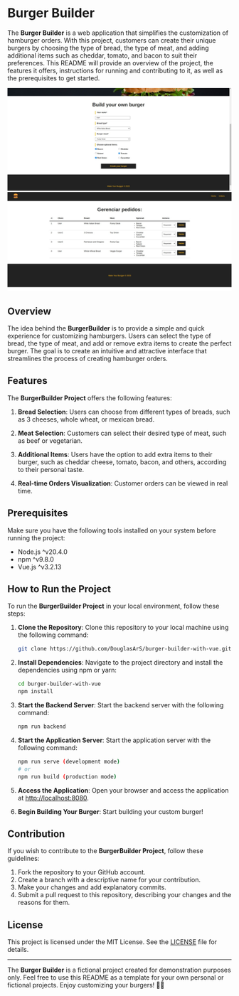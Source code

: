 # Burger Builder

The **Burger Builder** is a web application that simplifies the customization of hamburger orders. With this project, customers can create their unique burgers by choosing the type of bread, the type of meat, and adding additional items such as cheddar, tomato, and bacon to suit their preferences. This README will provide an overview of the project, the features it offers, instructions for running and contributing to it, as well as the prerequisites to get started.

![Home page](./public/img/home.jpeg "Home page")
![Orders page](./public/img/orders.jpeg "Orders page")

## Overview

The idea behind the **BurgerBuilder** is to provide a simple and quick experience for customizing hamburgers. Users can select the type of bread, the type of meat, and add or remove extra items to create the perfect burger. The goal is to create an intuitive and attractive interface that streamlines the process of creating hamburger orders.

## Features

The **BurgerBuilder Project** offers the following features:

1. **Bread Selection**: Users can choose from different types of breads, such as 3 cheeses, whole wheat, or mexican bread.

2. **Meat Selection**: Customers can select their desired type of meat, such as beef or vegetarian.

3. **Additional Items**: Users have the option to add extra items to their burger, such as cheddar cheese, tomato, bacon, and others, according to their personal taste.

4. **Real-time Orders Visualization**: Customer orders can be viewed in real time.

## Prerequisites

Make sure you have the following tools installed on your system before running the project:

- Node.js ^v20.4.0
- npm ^v9.8.0
- Vue.js ^v3.2.13

## How to Run the Project

To run the **BurgerBuilder Project** in your local environment, follow these steps:

1. **Clone the Repository**: Clone this repository to your local machine using the following command:

   ```bash
   git clone https://github.com/DouglasArS/burger-builder-with-vue.git
   ```


2. **Install Dependencies**: Navigate to the project directory and install the dependencies using npm or yarn:

   ```bash
   cd burger-builder-with-vue
   npm install
   ```


3. **Start the Backend Server**: Start the backend server with the following command:

   ```bash
   npm run backend
   ```

4. **Start the Application Server**: Start the application server with the following command:

   ```bash
   npm run serve (development mode)
   # or
   npm run build (production mode)
   ```

5. **Access the Application**: Open your browser and access the application at [http://localhost:8080](http://localhost:8080).

6. **Begin Building Your Burger**: Start building your custom burger!

## Contribution

If you wish to contribute to the **BurgerBuilder Project**, follow these guidelines:

1. Fork the repository to your GitHub account.
2. Create a branch with a descriptive name for your contribution.
3. Make your changes and add explanatory commits.
4. Submit a pull request to this repository, describing your changes and the reasons for them.

## License

This project is licensed under the MIT License. See the [LICENSE](LICENSE) file for details.

---

The **Burger Builder** is a fictional project created for demonstration purposes only. Feel free to use this README as a template for your own personal or fictional projects. Enjoy customizing your burgers! 🍔🍟
